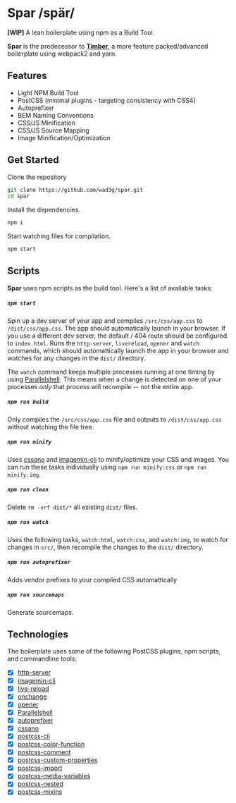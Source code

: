 # Spar /spär/
**[WIP]** A lean boilerplate using npm as a Build Tool.

**Spar** is the predecessor to **[Timber](https://github.com/wad3g/timber)**, a more feature packed/advanced boilerplate using webpack2 and yarn.


## Features

- Light NPM Build Tool
- PostCSS (minimal plugins - targeting consistency with CSS4)
- Autoprefixer
- BEM Naming Conventions
- CSS/JS Minification
- CSS/JS Source Mapping
- Image Minification/Optimization


## Get Started

Clone the repository

``` bash
git clone https://github.com/wad3g/spar.git
cd spar
```

Install the dependencies.

``` bash
npm i
```

Start watching files for compilation.

``` bash
npm start
```


## Scripts

**Spar** uses npm scripts as the build tool. Here's a list of available tasks:

##### `npm start`

Spin up a dev server of your app and compiles `/src/css/app.css` to `/dist/css/app.css`. The app should automatically launch in your browser. If you use a different dev server, the default / 404 route should be configured to `index.html`. Runs the `http-server`, `livereload`, `opener` and `watch` commands, which should automattically launch the app in your browser and watches for any changes in the `dist/` directory.

The `watch` command keeps multiple processes running at one timing by using [Parallelshell](https://www.npmjs.org/package/parallelshell). This means when a change is detected on one of your processes _only_ that process will recompile -- not the entire app.

##### `npm run build`

Only compiles the `/src/css/app.css` file and outputs to `/dist/css/app.css` without watching the file tree.

##### `npm run minify`

Uses [cssano](http://cssnano.co/) and [imagemin-cli](https://github.com/imagemin/imagemin-cli) to minify/optimize your CSS and images. You can run these tasks individually using `npm run minify:css` or `npm run minify:img`.

##### `npm run clean`

Delete `rm -vrf dist/*`  all existing `dist/` files.

##### `npm run watch`

Uses the following tasks, `watch:html`, `watch:css`, and `watch:img`, to watch for changes in `src/`, then recompile the changes to the `dist/` directory.

##### `npm run autoprefixer`

Adds vendor prefixes to your compiled CSS automattically

##### `npm run sourcemaps`

Generate sourcemaps.


## Technologies
The boilerplate uses some of the following PostCSS plugins, npm scripts, and commandline tools:
- [x] [http-server](https://github.com/indexzero/http-server)
- [x] [imagemin-cli](https://github.com/imagemin/imagemin-cli)
- [x] [live-reload](https://github.com/Raynos/live-reload)
- [x] [onchange](https://github.com/Qard/onchange)
- [x] [opener](https://github.com/domenic/opener)
- [x] [Parallelshell](https://www.npmjs.org/package/parallelshell)
- [x] [autoprefixer](https://github.com/postcss/autoprefixer)
- [x] [cssano](http://cssnano.co/)
- [x] [postcss-cli](https://github.com/postcss/postcss-cli)
- [x] [postcss-color-function](https://github.com/postcss/postcss-color-function)
- [x] [postcss-comment](https://github.com/zoubin/postcss-comment)
- [x] [postcss-custom-properties](https://github.com/postcss/postcss-custom-properties)
- [x] [postcss-import](https://github.com/postcss/postcss-import)
- [x] [postcss-media-variables](https://github.com/WolfgangKluge/postcss-media-variables)
- [x] [postcss-nested](https://github.com/postcss/postcss-nested)
- [x] [postcss-mixins](https://github.com/postcss/postcss-mixins)
